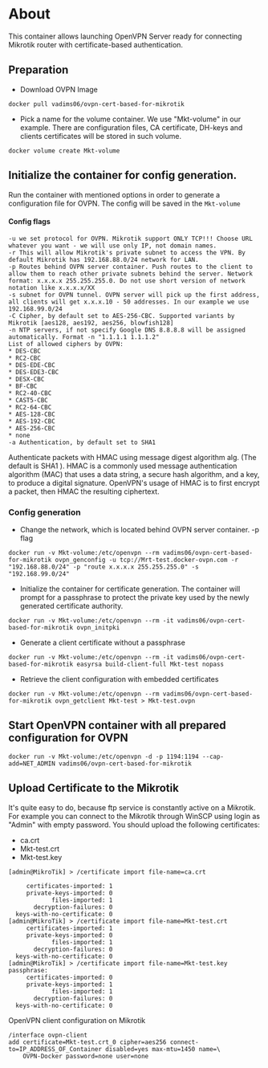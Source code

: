 # About
This container allows launching OpenVPN Server ready for connecting Mikrotik router with certificate-based authentication.
## Preparation
* Download OVPN Image

```docker pull vadims06/ovpn-cert-based-for-mikrotik```
* Pick a name for the volume container. We use "Mkt-volume" in our example. There are configuration files, CA certificate, DH-keys and clients certificates will be stored in such volume.

```docker volume create Mkt-volume```

## Initialize the container for config generation.
Run the container with mentioned options in order to generate a configuration file for OVPN. The config will be saved in the `Mkt-volume`
#### Config flags
```
-u we set protocol for OVPN. Mikrotik support ONLY TCP!!! Choose URL whatever you want - we will use only IP, not domain names.
-r This will allow Mikrotik's private subnet to access the VPN. By default Mikrotik has 192.168.88.0/24 network for LAN.
-p Routes behind OVPN server container. Push routes to the client to allow them to reach other private subnets behind the server. Network format: x.x.x.x 255.255.255.0. Do not use short version of network notation like x.x.x.x/XX
-s subnet for OVPN tunnel. OVPN server will pick up the first address, all clients will get x.x.x.10 - 50 addresses. In our example we use 192.168.99.0/24
-C Cipher, by default set to AES-256-CBC. Supported variants by Mikrotik [aes128, aes192, aes256, blowfish128]
-n NTP servers, if not specify Google DNS 8.8.8.8 will be assigned automatically. Format -n "1.1.1.1 1.1.1.2"
List of allowed ciphers by OVPN:
* DES-CBC
* RC2-CBC
* DES-EDE-CBC
* DES-EDE3-CBC
* DESX-CBC
* BF-CBC
* RC2-40-CBC
* CAST5-CBC
* RC2-64-CBC
* AES-128-CBC
* AES-192-CBC
* AES-256-CBC
* none
-a Authentication, by default set to SHA1
```
Authenticate packets with HMAC using message digest algorithm alg. (The default is SHA1 ). HMAC is a commonly used message authentication algorithm (MAC) that uses a data string, a secure hash algorithm, and a key, to produce a digital signature.
OpenVPN's usage of HMAC is to first encrypt a packet, then HMAC the resulting ciphertext.
### Config generation
* Change the network, which is located behind OVPN server container. -p flag
```
docker run -v Mkt-volume:/etc/openvpn --rm vadims06/ovpn-cert-based-for-mikrotik ovpn_genconfig -u tcp://Mrt-test.docker-ovpn.com -r "192.168.88.0/24" -p "route x.x.x.x 255.255.255.0" -s "192.168.99.0/24"
```
* Initialize the container for certificate generation. The container will prompt for a passphrase to protect the private key used by the newly generated certificate authority.
```
docker run -v Mkt-volume:/etc/openvpn --rm -it vadims06/ovpn-cert-based-for-mikrotik ovpn_initpki
```
* Generate a client certificate without a passphrase
```
docker run -v Mkt-volume:/etc/openvpn --rm -it vadims06/ovpn-cert-based-for-mikrotik easyrsa build-client-full Mkt-test nopass
```
* Retrieve the client configuration with embedded certificates
```
docker run -v Mkt-volume:/etc/openvpn --rm vadims06/ovpn-cert-based-for-mikrotik ovpn_getclient Mkt-test > Mkt-test.ovpn
```
## Start OpenVPN container with all prepared configuration for OVPN
```
docker run -v Mkt-volume:/etc/openvpn -d -p 1194:1194 --cap-add=NET_ADMIN vadims06/ovpn-cert-based-for-mikrotik
```
## Upload Certificate to the Mikrotik
It's quite easy to do, because ftp service is constantly active on a Mikrotik. For example you can connect to the Mikrotik through WinSCP using login as "Admin" with empty password.
You should upload the following certificates:

* ca.crt
* Mkt-test.crt
* Mkt-test.key
```
[admin@MikroTik] > /certificate import file-name=ca.crt

     certificates-imported: 1
     private-keys-imported: 0
            files-imported: 1
       decryption-failures: 0
  keys-with-no-certificate: 0
[admin@MikroTik] > /certificate import file-name=Mkt-test.crt
     certificates-imported: 1
     private-keys-imported: 0
            files-imported: 1
       decryption-failures: 0
  keys-with-no-certificate: 0
[admin@MikroTik] > /certificate import file-name=Mkt-test.key
passphrase:
     certificates-imported: 0
     private-keys-imported: 1
            files-imported: 1
       decryption-failures: 0
  keys-with-no-certificate: 0
```
OpenVPN client configuration on Mikrotik
```
/interface ovpn-client
add certificate=Mkt-test.crt_0 cipher=aes256 connect-to=IP_ADDRESS_OF_Container disabled=yes max-mtu=1450 name=\
    OVPN-Docker password=none user=none
```
